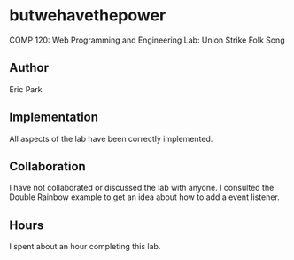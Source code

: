 # butwehavethepower

COMP 120: Web Programming and Engineering
Lab: Union Strike Folk Song

## Author

Eric Park

## Implementation

All aspects of the lab have been correctly implemented.

## Collaboration

I have not collaborated or discussed the lab with anyone. I consulted the Double
Rainbow example to get an idea about how to add a event listener.

## Hours

I spent about an hour completing this lab.
